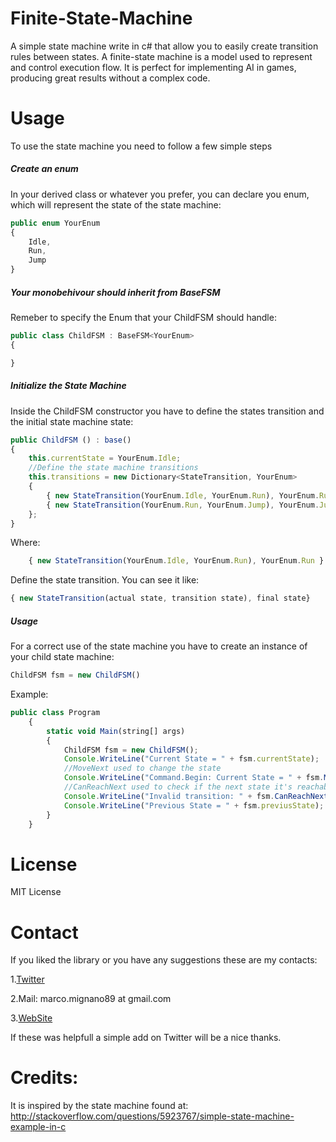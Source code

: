# Finite-State-Machine
A simple state machine write in c# that allow you to easily create transition rules between states.
A finite-state machine is a model used to represent and control execution flow. It is perfect for implementing AI in games, producing great results without a complex code.

# Usage
To use the state machine you need to follow a few simple steps
##### Create an enum
In your derived class or whatever you prefer, you can declare you enum, which will represent the state of the state machine:
```javascript
public enum YourEnum
{
	Idle,
	Run,
	Jump
}
```
##### Your monobehivour should inherit from BaseFSM
Remeber to specify the Enum that your ChildFSM should handle:
```javascript
public class ChildFSM : BaseFSM<YourEnum> 
{

}
```

##### Initialize the State Machine
Inside the ChildFSM constructor you have to define the states transition and the initial state machine state:
```javascript
public ChildFSM () : base()
{			
	this.currentState = YourEnum.Idle;
	//Define the state machine transitions
	this.transitions = new Dictionary<StateTransition, YourEnum>
	{
		{ new StateTransition(YourEnum.Idle, YourEnum.Run), YourEnum.Run }, 
		{ new StateTransition(YourEnum.Run, YourEnum.Jump), YourEnum.Jump }, 
	};	
}
```

Where:
```javascript
	{ new StateTransition(YourEnum.Idle, YourEnum.Run), YourEnum.Run }
```
Define the state transition. 
You can see it like:
```javascript
{ new StateTransition(actual state, transition state), final state}
```

##### Usage
For a correct use of the state machine you have to create an instance of your child state machine:
```javascript
ChildFSM fsm = new ChildFSM()
```
Example:
```javascript
public class Program
	{
		static void Main(string[] args)
		{
			ChildFSM fsm = new ChildFSM();
			Console.WriteLine("Current State = " + fsm.currentState);
			//MoveNext used to change the state
			Console.WriteLine("Command.Begin: Current State = " + fsm.MoveNext(PlayerState.Run));
			//CanReachNext used to check if the next state it's reachable
			Console.WriteLine("Invalid transition: " + fsm.CanReachNext(PlayerState.Idle));
			Console.WriteLine("Previous State = " + fsm.previusState);
		}
	}
```
# License
MIT License

# Contact
If you liked the library or you have any suggestions these are my contacts:

1.[Twitter](https://twitter.com/Marcomignano3) 

2.Mail: marco.mignano89 at gmail.com

3.[WebSite](http://marcomignano.com)  

If these was helpfull a simple add on Twitter will be a nice thanks.
# Credits:
It is inspired by the state machine found at: http://stackoverflow.com/questions/5923767/simple-state-machine-example-in-c
